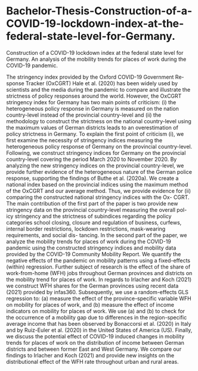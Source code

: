 # Bachelor-Thesis-Construction-of-a-COVID-19-lockdown-index-at-the-federal-state-level-for-Germany.
Construction of a COVID-19 lockdown index at the federal state level for Germany. An analysis of the mobility trends for places of work during the COVID-19 pandemic.

The stringency index provided by the Oxford COVID-19 Government Re- sponse Tracker (OxCGRT) Hale et al. (2020) has been widely used by scientists and the media during the pandemic to compare and illustrate the strictness of policy responses around the world. However, the OxCGRT stringency index for Germany has two main points of criticism: (i) the heterogeneous policy response in Germany is measured on the nation country-level instead of the provincial country-level and (ii) the methodology to construct the strictness on the national country-level using the maximum values of German districts leads to an overestimation of policy strictness in Germany.
To explain the first point of criticism (i), we first examine the necessity of stringency indices measuring the heterogeneous policy response of Germany on the provincial country-level. Following, we construct stringency indices for Germany on the provincial country-level covering the period March 2020 to November 2020. By analyzing the new stringency indices on the provincial country-level, we provide further evidence of the heterogeneous nature of the German police response, supporting the findings of Buthe et al. (2020a). We create a national index based on the provincial indices using the maximum method of the OxCGRT and our average method. Thus, we provide evidence for (ii) comparing the constructed national stringency indices with the Ox- CGRT. The main contribution of the first part of the paper is two provide new stringency data on the provincial country-level measuring the overall pol- icy stringency and the strictness of subindices regarding the policy categories school closing, closure and regulation of business, curfews, internal border restrictions, lockdown restrictions, mask-wearing requirements, and social dis- tancing.
In the second part of the paper, we analyze the mobility trends for places of work during the COVID-19 pandemic using the constructed stringency indices and mobility data provided by the COVID-19 Community Mobility Report. We quantify the negative effects of the pandemic on mobility patterns using a fixed-effects (within) regression. Further subject of research is the effect of the share of work-from-home (WFH) jobs throughout German provinces and districts on the mobility trend for places of work. In regards to Irlacher and Koch (2021) we construct WFH shares for the German provinces using recent data (2021) provided by infas360. Subsequently, we use a random-effects GLS regression to: (a) measure the effect of the province-specific variable WFH on mobility for places of work, and (b) measure the effect of income indicators on mobility for places of work. We use (a) and (b) to check for the occurrence of a mobility gap due to differences in the region-specific average income that has been observed by Bonaccorsi et al. (2020) in Italy and by Ruiz-Euler et al. (2020) in the United States of America (US). Finally, we discuss the potential effect of COVID-19 induced changes in mobility trends for places of work on the distribution of income between German districts and between former East and West Germany. We compare our findings to Irlacher and Koch (2021) and provide new insights on the distributional effect of the WFH rate throughout urban and rural areas.
